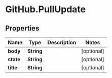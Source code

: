 # GitHub.PullUpdate

## Properties

Name | Type | Description | Notes
------------ | ------------- | ------------- | -------------
**body** | **String** |  | [optional] 
**state** | **String** |  | [optional] 
**title** | **String** |  | [optional] 


